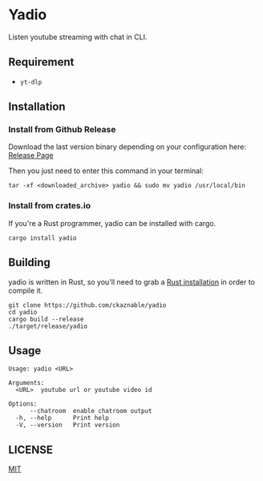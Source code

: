 # Yadio

Listen youtube streaming with chat in CLI.

## Requirement

- `yt-dlp`

## Installation

### Install from Github Release

Download the last version binary depending on your configuration here: [Release Page](https://github.com/ckaznable/yadio/releases/latest)

Then you just need to enter this command in your terminal:

```shell
tar -xf <downloaded_archive> yadio && sudo mv yadio /usr/local/bin
```

### Install from crates.io

If you're a Rust programmer, yadio can be installed with cargo.

```shell
cargo install yadio
```

## Building

yadio is written in Rust, so you'll need to grab a [Rust installation](https://www.rust-lang.org/) in order to compile it.

```shell
git clone https://github.com/ckaznable/yadio
cd yadio
cargo build --release
./target/release/yadio
```

## Usage

```text
Usage: yadio <URL>

Arguments:
  <URL>  youtube url or youtube video id

Options:
      --chatroom  enable chatroom output
  -h, --help      Print help
  -V, --version   Print version
```

## LICENSE

[MIT](./LICENSE)
